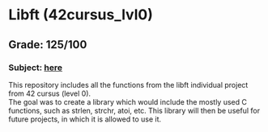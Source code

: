 # Libft (42cursus_lvl0)
## Grade: 125/100
### Subject: [here](Extras/en.subject.pdf)

This repository includes all the functions from the libft individual project from 42 cursus (level 0).<br />
The goal was to create a library which would include the mostly used C functions, such as strlen, strchr, atoi, etc.
This library will then be useful for future projects, in which it is allowed to use it.

